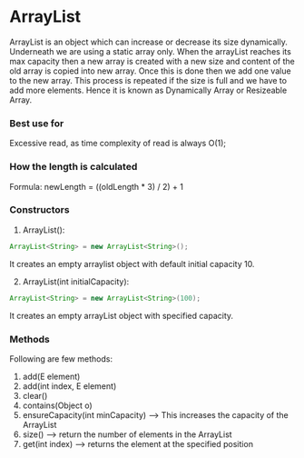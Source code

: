 # ArrayList

ArrayList is an object which can increase or decrease its size dynamically. Underneath we are using a static array only. When the arrayList reaches its max capacity then a new array is created with a new size and content of the old array is copied into new array. Once this is done then we add one value to the new array. This process is repeated if the size is full and we have to add more elements. Hence it is known as Dynamically Array or Resizeable Array. 

### Best use for

Excessive read, as time complexity of read is always O(1);

### How the length is calculated

Formula: newLength = ((oldLength * 3) / 2) + 1


### Constructors

1. ArrayList():
```java
ArrayList<String> = new ArrayList<String>();
```
It creates an empty arraylist object with default initial capacity 10.  

2. ArrayList(int initialCapacity):
```java
ArrayList<String> = new ArrayList<String>(100);
```
It creates an empty arrayList object with specified capacity. 

### Methods

Following are few methods:  

1. add(E element)
2. add(int index, E element)
3. clear()
4. contains(Object o)
5. ensureCapacity(int minCapacity) --> This increases the capacity of the ArrayList
6. size() --> return the number of elements in the ArrayList
7. get(int index) --> returns the element at the specified position